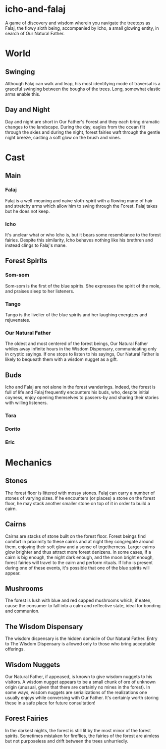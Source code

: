# icho-and-falaj

A game of discovery and wisdom wherein you navigate the treetops as Falaj, the flowy sloth being, accompanied by Icho, a small glowing entity, in search of Our Natural Father.

# World

## Swinging

Although Falaj can walk and leap, his most identifying mode of traversal is a graceful swinging between the boughs of the trees. Long, somewhat elastic arms enable this.

## Day and Night

Day and night are short in Our Father's Forest and they each bring dramatic changes to the landscape. During the day, eagles from the ocean flit through the skies and during the night, forest fairies waft through the gentle night breeze, casting a soft glow on the brush and vines.

# Cast

## Main

### Falaj

Falaj is a well-meaning and naive sloth-spirit with a flowing mane of hair and stretchy arms which allow him to swing through the Forest. Falaj takes but he does not keep.

### Icho

It's unclear what or who Icho is, but it bears some resemblance to the forest fairies. Despite this similarity, Icho behaves nothing like his brethren and instead clings to Falaj's mane.

## Forest Spirits

### Som-som

Som-som is the first of the blue spirits. She expresses the spirit of the mole, and praises sleep to her listeners.

### Tango

Tango is the livelier of the blue spirits and her laughing energizes and rejuvenates.

### Our Natural Father

The oldest and most centered of the forest beings, Our Natural Father whiles away infinite hours in the Wisdom Dispensary,  communicating only in cryptic sayings. If one stops to listen to his sayings, Our Natural Father is likely to bequeath them with a wisdom nugget as a gift.

## Buds

Icho and Falaj are not alone in the forest wanderings. Indeed, the forest is full of life and Falaj frequently encounters his buds, who, despite initial coyness, enjoy opening themselves to passers-by and sharing their stories with willing listeners.

### Tora

### Dorito

### Eric



# Mechanics

## Stones

The forest floor is littered with mossy stones. Falaj can carry a number of stones of varying sizes. If he encounters (or places) a stone on the forest floor, he may stack another smaller stone on top of it in order to build a cairn.

## Cairns

Cairns are stacks of stone built on the forest floor. Forest beings find comfort in proximity to these cairns and at night they congregate around them, enjoying their soft glow and a sense of togetherness. Larger cairns glow brighter and thus attract more forest denizens. In some cases, if a cairn is big enough, the night dark enough, and the moon bright enough, forest fairies will travel to the cairn and perform rituals. If Icho is present during one of these events, it's possible that one of the blue spirits will appear.

## Mushrooms

The forest is lush with blue and red capped mushrooms which, if eaten, cause the consumer to fall into a calm and reflective state, ideal for bonding and communion.

## The Wisdom Dispensary

The wisdom dispensary is the hidden domicile of Our Natural Father. Entry to The Wisdom Dispensary is allowed only to those who bring acceptable offerings.

## Wisdom Nuggets

Our Natural Father, if appeased, is known to give wisdom nuggets to his visitors. A wisdom nugget appears to be a small chunk of ore of unknown origin (unusual, given that there are certainly no mines in the forest). In some ways, wisdom nuggets are serializations of the realizations one usually enjoys while conversing with Our Father. It's certainly worth storing these in a safe place for future consultation!

## Forest Fairies

In the darkest nights, the forest is still lit by the most minor of the forest spirits. Sometimes mistaken for fireflies, the fairies of the forest are aimless but not purposeless and drift between the trees unhurriedly.
